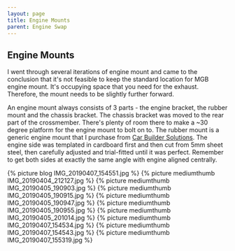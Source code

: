 ```yaml
---
layout: page
title: Engine Mounts
parent: Engine Swap
---
```

## Engine Mounts

I went through several iterations of engine mount and came to the conclusion that it's not feasible to keep the standard location for MGB engine mount. It's occupying space that you need for the exhaust.  Therefore, the mount needs to be slightly further forward.  

An engine mount always consists of 3 parts - the engine bracket, the rubber mount and the chassis bracket. The chassis bracket was moved to the rear part of the crossmember. There's plenty of room there to make a \~30 degree platform for the engine mount to bolt on to. The rubber mount is a generic engine mount that I purchase from [Car Builder Solutions](https://www.carbuilder.com/). The engine side was templated in cardboard first and then cut from 5mm sheet steel, then carefully adjusted and trial-fitted until it was perfect. Remember to get both sides at exactly the same angle with engine aligned centrally.

{% picture blog IMG_20190407_154551.jpg %}
{% picture mediumthumb IMG_20190404_212127.jpg %}
{% picture mediumthumb IMG_20190405_190903.jpg %}
{% picture mediumthumb IMG_20190405_190915.jpg %}
{% picture mediumthumb IMG_20190405_190947.jpg %}
{% picture mediumthumb IMG_20190405_190955.jpg %}
{% picture mediumthumb IMG_20190405_201014.jpg %}
{% picture mediumthumb IMG_20190407_154534.jpg %}
{% picture mediumthumb IMG_20190407_154543.jpg %}
{% picture mediumthumb IMG_20190407_155319.jpg %}
